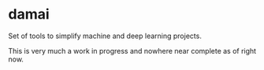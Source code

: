 # damai
Set of tools to simplify machine and deep learning projects.

This is very much a work in progress and nowhere near complete as of right now.